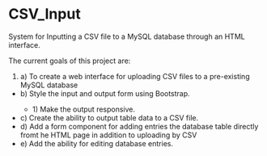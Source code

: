 # CSV_Input
System for Inputting a CSV file to a MySQL database through an HTML interface.<br />

The current goals of this project are:<br />
  <ul>
  <li style="list-style-type:hide;">a) To create a web interface for uploading CSV files to a pre-existing MySQL database</li>
  <li>b) Style the input and output form using Bootstrap.</li>
     <ul>
     <li>1) Make the output responsive.</li>
     </ul>
  <li>c) Create the ability to output table data to a CSV file.</li>
  <li>d) Add a form component for adding entries the database table directly fromt he HTML page in addition to uploading by CSV</li>
  <li>e) Add the ability for editing database entries.</li>
 </ul>
